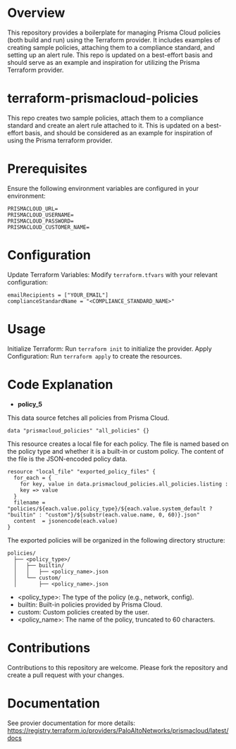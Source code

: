 # Overview

This repository provides a boilerplate for managing Prisma Cloud policies (both build and run) using the Terraform provider. It includes examples of creating sample policies, attaching them to a compliance standard, and setting up an alert rule. This repo is updated on a best-effort basis and should serve as an example and inspiration for utilizing the Prisma Terraform provider.  


# terraform-prismacloud-policies

This repo creates two sample policies, attach them to a compliance standard and create an alert rule attached to it.
This is updated on a best-effort basis, and should be considered as an example for inspiration of using the Prisma terraform provider. 

# Prerequisites

Ensure the following environment variables are configured in your environment:  
```
PRISMACLOUD_URL=
PRISMACLOUD_USERNAME=
PRISMACLOUD_PASSWORD=
PRISMACLOUD_CUSTOMER_NAME=
```

# Configuration
Update Terraform Variables: Modify `terraform.tfvars` with your relevant configuration:

```
emailRecipients = ["YOUR_EMAIL"]
complianceStandardName = "<COMPLIANCE_STANDARD_NAME>"
```

# Usage

Initialize Terraform: Run `terraform init` to initialize the provider.
Apply Configuration: Run `terraform apply` to create the resources.

# Code Explanation

- **policy_5**

This data source fetches all policies from Prisma Cloud.

```hcl
data "prismacloud_policies" "all_policies" {}
```
This resource creates a local file for each policy. The file is named based on the policy type and whether it is a built-in or custom policy. The content of the file is the JSON-encoded policy data.
```hcl
resource "local_file" "exported_policy_files" {
  for_each = {
    for key, value in data.prismacloud_policies.all_policies.listing :
    key => value
  }
  filename = "policies/${each.value.policy_type}/${each.value.system_default ? "builtin" : "custom"}/${substr(each.value.name, 0, 60)}.json"
  content  = jsonencode(each.value)
}
```
The exported policies will be organized in the following directory structure:

```
policies/
  ├── <policy_type>/
  │   ├── builtin/
  │   │   ├── <policy_name>.json
  │   └── custom/
  │       ├── <policy_name>.json
```
- <policy_type>: The type of the policy (e.g., network, config).
- builtin: Built-in policies provided by Prisma Cloud.
- custom: Custom policies created by the user.
- <policy_name>: The name of the policy, truncated to 60 characters.


# Contributions

Contributions to this repository are welcome. Please fork the repository and create a pull request with your changes.

# Documentation

See provier documentation for more details:
https://registry.terraform.io/providers/PaloAltoNetworks/prismacloud/latest/docs